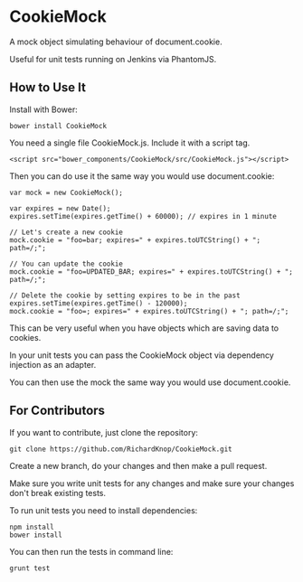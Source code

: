 CookieMock
==========

A mock object simulating behaviour of document.cookie.

Useful for unit tests running on Jenkins via PhantomJS.

How to Use It
-------------

Install with Bower:

```
bower install CookieMock
```

You need a single file CookieMock.js. Include it with a script tag.

```
<script src="bower_components/CookieMock/src/CookieMock.js"></script>
```

Then you can do use it the same way you would use document.cookie:

```
var mock = new CookieMock();

var expires = new Date();
expires.setTime(expires.getTime() + 60000); // expires in 1 minute

// Let's create a new cookie
mock.cookie = "foo=bar; expires=" + expires.toUTCString() + "; path=/;";

// You can update the cookie
mock.cookie = "foo=UPDATED_BAR; expires=" + expires.toUTCString() + "; path=/;";

// Delete the cookie by setting expires to be in the past
expires.setTime(expires.getTime() - 120000);
mock.cookie = "foo=; expires=" + expires.toUTCString() + "; path=/;";
```

This can be very useful when you have objects which are saving data to cookies.

In your unit tests you can pass the CookieMock object via dependency injection as an adapter.

You can then use the mock the same way you would use document.cookie.

For Contributors
----------------

If you want to contribute, just clone the repository:

```
git clone https://github.com/RichardKnop/CookieMock.git
```

Create a new branch, do your changes and then make a pull request.

Make sure you write unit tests for any changes and make sure your changes don't break existing tests.

To run unit tests you need to install dependencies:

```
npm install
bower install
```

You can then run the tests in command line:

```
grunt test
```
